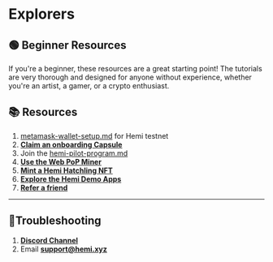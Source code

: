 # Explorers

## 🟢 Beginner Resources

If you're a beginner, these resources are a great starting point! The tutorials are very thorough and designed for anyone without experience, whether you're an artist, a gamer, or a crypto enthusiast.&#x20;

## 📚 Resources

1. [metamask-wallet-setup.md](../../how-to-tutorials/metamask-wallet-setup.md "mention") for Hemi testnet
2. [**Claim an onboarding Capsule**](../../how-to-tutorials/capsules/tutorial.md)
3. Join the [hemi-pilot-program.md](../../governance/hemi-pilot-program.md "mention")
4. [**Use the Web PoP Miner**](https://pop-miner.hemi.xyz)
5. [**Mint a Hemi Hatchling NFT**](https://hemihatchlings-test.hemi.xyz)
6. [**Explore the Hemi Demo Apps**](https://app.hemi.xyz/en/demos/)&#x20;
7. [**Refer a friend**](https://points.absinthe.network/hemi)

***

## 📐Troubleshooting

1. [**Discord Channel**](https://discord.com/channels/1202677849887080508/1217860733820469298)
2. Email [**support@hemi.xyz**](mailto:support@hemi.xyz)

